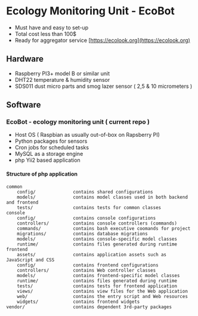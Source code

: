 
# Ecology Monitoring Unit - EcoBot

- Must have and easy to set-up
- Total cost less than 100$
- Ready for aggregator service [https://ecolook.org](https://ecolook.org)

## Hardware 

- Raspberry PI3+ model B or similar unit
- DHT22 temperature  & humidity sensor
- SDS011 dust micro parts and smog lazer sensor ( 2,5 & 10 micrometers )

## Software

### EcoBot - ecology monitoring unit ( current repo )

- Host OS ( Raspbian as usually out-of-box on Rapsberry PI)
- Python packages for sensors
- Cron jobs for scheduled tasks
- MySQL as a storage engine
- php Yii2 based application

#### Structure of php application

```
common
    config/              contains shared configurations
    models/              contains model classes used in both backend and frontend
    tests/               contains tests for common classes    
console
    config/              contains console configurations
    controllers/         contains console controllers (commands)
    commands/            contains bash executive coomands for project
    migrations/          contains database migrations
    models/              contains console-specific model classes
    runtime/             contains files generated during runtime
frontend
    assets/              contains application assets such as JavaScript and CSS
    config/              contains frontend configurations
    controllers/         contains Web controller classes
    models/              contains frontend-specific model classes
    runtime/             contains files generated during runtime
    tests/               contains tests for frontend application
    views/               contains view files for the Web application
    web/                 contains the entry script and Web resources
    widgets/             contains frontend widgets
vendor/                  contains dependent 3rd-party packages
```